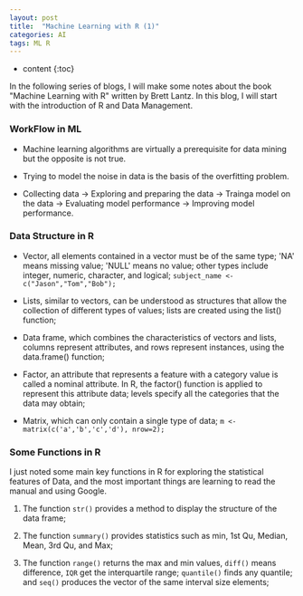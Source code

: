 ```yaml
---
layout: post
title:  "Machine Learning with R (1)"
categories: AI
tags: ML R
--- 
```


* content
{:toc}

In the following series of blogs, I will make some notes about the book "Machine Learning with R" written by Brett Lantz. In this blog, I will start with the introduction of R and Data Management.




### **WorkFlow in ML**

* Machine learning algorithms are virtually a prerequisite for data mining but the opposite is not true.

* Trying to model the noise in data is the basis of the overfitting problem.  

* Collecting data -> Exploring and preparing the data -> Trainga model on the data -> Evaluating model performance -> Improving model performance.  


### **Data Structure in R**

* Vector, all elements contained in a vector must be of the same type; 'NA' means missing value; 'NULL' means no value; other types include integer, numeric, character, and logical; 
	`subject_name <- c("Jason","Tom","Bob");`

* Lists, similar to vectors, can be understood as structures that allow the collection of different types of values; lists are created using the list() function; 

* Data frame, which combines the characteristics of vectors and lists, columns represent attributes, and rows represent instances, using the data.frame() function;

* Factor, an attribute that represents a feature with a category value is called a nominal attribute. In R, the factor() function is applied to represent this attribute data; levels specify all the categories that the data may obtain;

* Matrix, which can only contain a single type of data;
	`m <- matrix(c('a','b','c','d'), nrow=2);`

### **Some Functions in R**

I just noted some main key functions in R for exploring the statistical features of Data, and the most important things are learning to read the manual and using Google.  
 
1. The function `str()` provides a method to display the structure of the data frame;

2. The function `summary()` provides statistics such as min, 1st Qu, Median, Mean, 3rd Qu, and Max;    

3. The function `range()` returns the max and min values, `diff()` means difference, `IQR` get the interquartile range; `quantile()` finds any quantile; and `seq()` produces the vector of the same interval size elements; 
